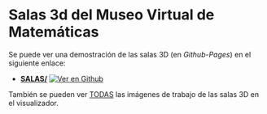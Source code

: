 # Salas 3d del Museo Virtual de Matemáticas

Se puede ver una demostración de las salas 3D (en *Github-Pages*) en el siguiente enlace:

- **[SALAS/](https://sanxofon.github.io/mvm/salas/)** [![Ver en Github](https://img.shields.io/badge/VER_EN-GITHUB_PAGES-<COLOR>.svg)](https://sanxofon.github.io/mvm/salas/)

También se pueden ver [TODAS](https://sanxofon.github.io/mvm/salas/todas.html) las imágenes de trabajo de las salas 3D en el visualizador.